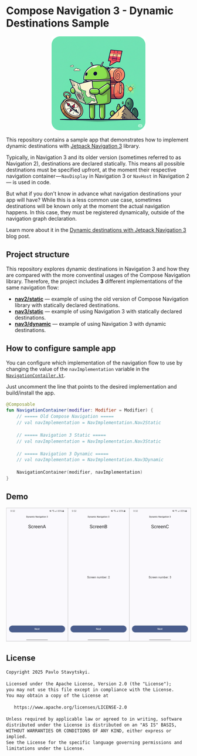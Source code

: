 # Compose Navigation 3 - Dynamic Destinations Sample

<p align="center">
  <img src="cover.png" width="256" height="auto">
</p>

This repository contains a sample app that demonstrates how to implement dynamic destinations with [Jetpack Navigation 3](https://developer.android.com/guide/navigation/navigation-3) library.

Typically, in Navigation 3 and its older version (sometimes referred to as Navigation 2), destinations are declared statically. This means all possible destinations must be specified upfront, at the moment their respective navigation container — `NavDisplay` in Navigation 3 or `NavHost` in Navigation 2 — is used in code.

But what if you don't know in advance what navigation destinations your app will have? While this is a less common use case, sometimes destinations will be known only at the moment the actual navigation happens. In this case, they must be registered dynamically, outside of the navigation graph declaration.

Learn more about it in the [Dynamic destinations with Jetpack Navigation 3](https://medium.com/@morfly/dynamic-destinations-with-jetpack-navigation-3-41b851eef933) blog post.

## Project structure
This repository explores dynamic destinations in Navigation 3 and how they are compared with the more conventinal usages of the Compose Navigation library. Therefore, the project includes **3** different implementations of the same navigation flow:

- [**nav2/static**](app/src/main/java/io/morfly/navsample/nav2/static/NavigationV2Static.kt) — example of using the old version of Compose Navigation library with statically declared destinations.
- [**nav3/static**](app/src/main/java/io/morfly/navsample/nav3/static/NavigationV3Static.kt) — example of using Navigation 3 with statically declared destinations.
- [**nav3/dynamic**](app/src/main/java/io/morfly/navsample/nav3/dynamic/NavigationV3Dynamic.kt) — example of using Navigation 3 with dynamic destinations.

## How to configure sample app
You can configure which implementation of the navigation flow to use by changing the value of the `navImplementation` variable in the [`NavigationContailer.kt`](app/src/main/java/io/morfly/navsample/NavigationContainer.kt).

Just uncomment the line that points to the desired implementation and build/install the app.

```kotlin
@Composable
fun NavigationContainer(modifier: Modifier = Modifier) {
    // ===== Old Compose Navigation =====
    // val navImplementation = NavImplementation.Nav2Static

    // ===== Navigation 3 Static =====
    // val navImplementation = NavImplementation.Nav3Static

    // ===== Navigation 3 Dynamic =====
    // val navImplementation = NavImplementation.Nav3Dynamic

    NavigationContainer(modifier, navImplementation)
}
```

## Demo
![Sample app demo](demo.png)

## License

```
Copyright 2025 Pavlo Stavytskyi.

Licensed under the Apache License, Version 2.0 (the "License");
you may not use this file except in compliance with the License.
You may obtain a copy of the License at

   https://www.apache.org/licenses/LICENSE-2.0

Unless required by applicable law or agreed to in writing, software
distributed under the License is distributed on an "AS IS" BASIS,
WITHOUT WARRANTIES OR CONDITIONS OF ANY KIND, either express or implied.
See the License for the specific language governing permissions and
limitations under the License.
```
